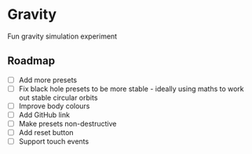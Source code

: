 # Gravity

Fun gravity simulation experiment

## Roadmap

- [ ] Add more presets
- [ ] Fix black hole presets to be more stable - ideally using maths to work out stable circular orbits
- [ ] Improve body colours
- [ ] Add GitHub link
- [ ] Make presets non-destructive
- [ ] Add reset button
- [ ] Support touch events

